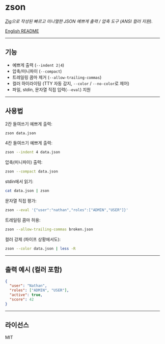 # zson

*[Zig](https://ziglang.org)으로 작성된 빠르고 미니멀한 JSON 예쁘게 출력 / 압축 도구 (ANSI 컬러 지원).*

[English README](README.md)

---

## 기능

- 예쁘게 출력 (`--indent 2|4`)
- 압축/미니파이 (`--compact`)
- 트레일링 콤마 제거 (`--allow-trailing-commas`)
- 컬러 하이라이팅 (TTY 자동 감지, `--color` / `--no-color`로 제어)
- 파일, stdin, 문자열 직접 입력(`--eval`) 지원

---

## 사용법

2칸 들여쓰기 예쁘게 출력:

```bash
zson data.json
```

4칸 들여쓰기 예쁘게 출력:

```bash
zson --indent 4 data.json
```

압축(미니파이) 출력:

```bash
zson --compact data.json
```

stdin에서 읽기:

```bash
cat data.json | zson
```

문자열 직접 평가:

```bash
zson --eval '{"user":"nathan","roles":["ADMIN","USER"]}'
```

트레일링 콤마 허용:

```bash
zson --allow-trailing-commas broken.json
```

컬러 강제 (파이프 상황에서도):

```bash
zson --color data.json | less -R
```

---

## 출력 예시 (컬러 포함)

```json
{
  "user": "Nathan",
  "roles": ["ADMIN", "USER"],
  "active": true,
  "score": 42
}
```

---

## 라이선스

MIT